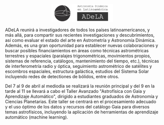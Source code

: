 
<div style="text-align: center;">
<img src="./images/logo_adela.jpg" alt="logo" width="200"/>
</div>


ADeLA reunirá a investigadores de todos los países latinoamericanos, y más allá, para compartir sus recientes investigaciones y descubrimientos, así como evaluar el estado del arte en Astrometría y Astronomía Dinámica. Además, es una gran oportunidad para establecer nuevas colaboraciones y buscar posibles financiamientos en áreas como técnicas astrométricas terrestres y espaciales (paralajes trigonométricas, movimientos propios, sistemas de referencia, catálogos, mantenimiento del tiempo, etc.), técnicas de interferometría radio y óptica, seguimiento astrométrico de satélites y escombros espaciales, estructura galáctica, estudios del Sistema Solar incluyendo redes de detectiones de bólidos, entre otros. 

Del 7 al 9 de abril al mediodía se realizará la reunión principal y del 9 en la tarde al 11 se llevará a cabo el Taller Avanzado  "Astrofísica con Gaia y Aprendizaje Automático", dirigido a estudiantes graduados de Astronomía y Ciencias Planetarias. Este taller se centrará en el procesamiento adecuado y el uso óptimo de los datos y recursos del catálogo Gaia para diversos temas astrofísicos, incluyendo la aplicación de herramientas de aprendizaje automático (machine learning).